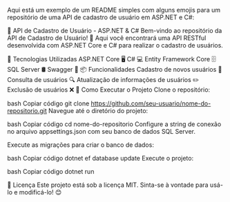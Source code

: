 
Aqui está um exemplo de um README simples com alguns emojis para um repositório de uma API de cadastro de usuário em ASP.NET e C#:

🚀 API de Cadastro de Usuário - ASP.NET & C#
Bem-vindo ao repositório da API de Cadastro de Usuário! 🎉 Aqui você encontrará uma API RESTful desenvolvida com ASP.NET Core e C# para realizar o cadastro de usuários.

🔧 Tecnologias Utilizadas
ASP.NET Core 🖥️
C# 💻
Entity Framework Core 🗄️
SQL Server 🛢️
Swagger 📝
📦 Funcionalidades
Cadastro de novos usuários 👤
Consulta de usuários 🔍
Atualização de informações de usuários ✏️
Exclusão de usuários ❌
🚀 Como Executar o Projeto
Clone o repositório:

bash
Copiar código
git clone https://github.com/seu-usuario/nome-do-repositorio.git
Navegue até o diretório do projeto:

bash
Copiar código
cd nome-do-repositorio
Configure a string de conexão no arquivo appsettings.json com seu banco de dados SQL Server.

Execute as migrações para criar o banco de dados:

bash
Copiar código
dotnet ef database update
Execute o projeto:

bash
Copiar código
dotnet run

📜 Licença
Este projeto está sob a licença MIT. Sinta-se à vontade para usá-lo e modificá-lo! 😊